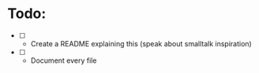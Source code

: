 # Todo:

- [ ] - Create a README explaining this (speak about smalltalk inspiration)
- [ ] - Document every file